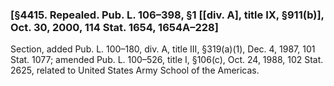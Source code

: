 ### [§4415. Repealed. Pub. L. 106–398, §1 [[div. A], title IX, §911(b)], Oct. 30, 2000, 114 Stat. 1654, 1654A–228] ###

Section, added Pub. L. 100–180, div. A, title III, §319(a)(1), Dec. 4, 1987, 101 Stat. 1077; amended Pub. L. 100–526, title I, §106(c), Oct. 24, 1988, 102 Stat. 2625, related to United States Army School of the Americas.